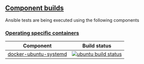 ## [Component builds](#component-builds)

Ansible tests are being executed using the following components

### [Operating specific containers](#operating-specific-containers)

|Component|Build status|
|---------|------------|
|[docker-ubuntu-systemd](https://github.com/buluma/docker-ubuntu-systemd)|[![ubuntu build status](https://img.shields.io/docker/cloud/build/buluma/docker-ubuntu-systemd.svg)](https://hub.docker.com/repository/docker/buluma/docker-ubuntu-systemd)|
